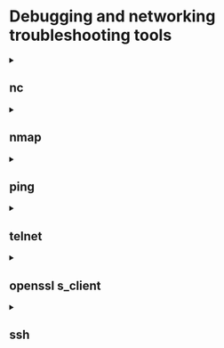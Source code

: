 # Debugging and networking troubleshooting tools
<details>
<summary><h2>nc</h2></summary>
The nc utility, which stands for "netcat," is a very powerful and flexible tool for command-line network communication. nc can be used as a client or server to create TCP or UDP connections, as well as to send and receive data over the network.
<br>- <strong>nc -lp 8080</strong> - <i>run in server mode listening to the port 8080</i>
<br>- <strong>nc ip address 8080</strong> - <i>connecting to the server</i>
<br> <strong>Options</strong>
<br>-6 – use IPv6 protocol. By default, the -4 and IPv4 parameters are used, respectively;
<br>-h – display help with a list of available parameters;
<br>-i delay – add a delay between sending strings or scanning ports. Set in seconds;
<br>-l – listening mode. Used with port indication;
<br>-N – close the connection when the end of the file is reached when sending it;
<br>-n – Work with IP addresses directly without using DNS, also disable port search;
<br>-P username – specify the username to connect to the proxy;
<br>-x address:port – specify the address and port to connect to the proxy;
<br>-p port – specify the port number. In most cases, the port is read without specifying a parameter;
<br>-U – use UNIX domain socket (for interprocess communication);
<br>-u – use UDP protocol, TCP is used by default;
<br>-v – detailed mode. Used when scanning;
<br>-W number of packets – close the connection after receiving a certain number of packets;
<br>-w timer – enable timer to limit connection time. Set in seconds;
<br>-z – disable sending data. Used when scanning.
</details>

<details>
<summary><h2>nmap</h2></summary>
Nmap, short for "Network Mapper," is a powerful and widely used open-source network scanning and security auditing tool.  Nmap can be used to discover hosts and devices on a network. It can identify live hosts, their IP addresses, and open ports.
<br>- <strong>nmap ip address </strong> - <i>to scan using IP Address</i>
<br>- <strong>nmap test.com</strong> - <i>to scan using Hostname</i>
<br>- <strong>nmap 192.168.31.*</strong> - <i>to scan whole subnet  </i>
<br>- <strong>nmap 192.168.31.1-20</strong> - <i>scan specific range of IP address </i>

<br> <strong>Options</strong>
<br>-v – to get more detailed information about the remote machines;
<br>-sA – to scan to detect firewall settings;
<br>-sL – to identify Hostnames;
<br>-h – to get some help ;
<br>-p – flag is used with nmap to perform scan on a specific port or range of ports;
</details>

<details>
<summary><h2>ping</h2></summary>
Ping is a command line command used to test the availability of and measure the response time from network devices, usually using the Internet Control Message Protocol (ICMP).ping is a command line command used to test the availability of and measure the response time from network devices, usually using the Internet Control Message Protocol (ICMP).
<br>- <strong>ping example.com</strong> - <i>сheck accessibility</i>

<br> <strong>Options</strong>
<br> -t	Using this option will ping the target until you force it to stop by using Ctrl+C.
<br> -a	This ping command option will resolve, if possible, the hostname of an IP address target.
<br> -n 	This option sets the number of ICMP Echo Requests to send, from 1 to 4294967295. The ping command will send 4 by default if -n isn't used.
<br> -l size	Use this option to set the size, in bytes, of the echo request packet from 32 to 65,527. The ping command will send a 32-byte echo request if you don't use the -l option.
<br> -f	Use this ping command option to prevent ICMP Echo Requests from being fragmented by routers between you and the target. The -f option is most often used to troubleshoot Path Maximum Transmission Unit (PMTU) issues.
<br> -i This option sets the Time to Live (TTL) value, the maximum of which is 255.
<br> -r count	Use this ping command option to specify the number of hops between your computer and the target computer or device that you'd like to be recorded and displayed. 

</details>

<details>
<summary><h2>telnet</h2></summary>
Telnet is a simple networking protocol and program that allows you to establish a remote connection to other computers over a network, usually using a text-based interface. Telnet sends text commands and receives responses over the network
<br>- <strong>telnet example.com 80</strong> - <i>establish a connection</i>

<br> <strong>Options</strong>
<br>  port -	Specifies a port number or service name to contact. If not specified, the telnet port (23) is used.
<br>  -L Specifies an 8-bit data path on output. This option causes the TELNET BINARY option to be negotiated on output.
<br>	-d	Activates debug mode
<br> 	-a	Attempts automatic login
<br> 	-n tracefile	Opens tracefile to record appropriate information (see also “set tracefile”)
<br> 	-l user	If the host supports environ, you will be logged in as the specified user.
<br> 	-e escape char	Sets an escape character
<br> 	-E	No character is recognized as escape character
<br> 	-x	Attempts to activate encryption

</details>
<details>
<summary><h2>openssl s_client</h2></summary>
openssl s_client is an OpenSSL utility command that allows you to connect to servers using SSL/TLS (Secure Sockets Layer/Transport Layer Security) protocols. This command allows you to establish a connection and get information about certificates, communication parameters, and other details about the SSL/TLS connection.
<br>- <strong>openssl s_client -connect example.com:443</strong> - <i>openssl s_client connect</i>

<br> <strong>Options</strong>
<br>  -help - Print out a usage messag;
<br>  -connect host:port - This specifies the host and optional port to connect to. It is possible to select the host and port using the optional target positional argument instead. 
<br>	-host hostname - Host to connect to;
<br> 	-port port - Connect to the specified port
<br> 	-cert filename - The client certificate to use, if one is requested by the server. The default is not to use a certificate.
<br> 	-CRL filename - CRL file to use to check the server's certificate.
<br> 	-key filename|uri - The client private key to use. 

</details>

</details>
<details>
<summary><h2>ssh</h2></summary>
SSH (Secure Shell) is a network protocol and cryptographic protocol designed to securely connect to and work remotely on remote servers. SSH allows you to execute commands on a remote server, manage files, and transfer data over an encrypted connection.<br>- <strong>ssh username@server_ip</strong> - <i>connecting to a remote server</i>
<strong>ssh-keygen</strong> - <i>create public-private keys</i>
<br> <strong>Options</strong>
<br>  -p - Port to connect to on the remote host;
<br>  -V - Display the version number;
<br>	-v -  Verbose mode. It echoes everything it is doing while establishing a connection. It is very useful in the debugging of connection failures;
<br> 	-q - Suppresses all errors and warnings;
<br> 	-c - Selects the cipher specification for encrypting the session;
<br> 	-f - Requests ssh to go to background just before command execution;

</details>
